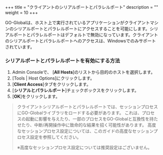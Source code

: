 +++
title = "クライアントのシリアルポートとパラレルポート"
description = ""
weight = 10
+++

GO-Globalは、ホスト上で実行されているアプリケーションがクライアントマシンのシリアルポートとパラレルポートにアクセスすることを可能にします。シリアルポートとパラレルポートはデフォルトで無効になっています。クライアントのシリアルポートとパラレルポートへのアクセスは、Windowsでのみサポートされています。

### シリアルポートとパラレルポートを有効にする方法

1. Admin Consoleで、 [**All Hosts**]のリストから目的のホストを選択します。
2. [Tools | Host Options]にクリックします。
3. [**Client Access**]タブをクリックします。
4. [**シリアルとパラレルポート**]チェックボックスをクリックします。
5. [**OK**]をクリックします。

>クライアントシリアルポートとパラレルポートでは、セッションプロセスにGO-Globalライブラリをロードする必要があります。 これは、プロセスの起動に影響を与えたり、一部のプロセスをGO-Globalと互換性を持たせたり、中断/再開操作中に致命的な結果を招く可能性があります。 高度なセッションプロセス設定については、このガイドの高度なセッションプロセス設定を参照してください。
>
>※高度なセッションプロセス設定については推奨設定はございません。